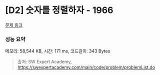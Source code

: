 # [D2] 숫자를 정렬하자 - 1966 

[문제 링크](https://swexpertacademy.com/main/code/problem/problemDetail.do?contestProbId=AV5PrmyKAWEDFAUq) 

### 성능 요약

메모리: 58,544 KB, 시간: 171 ms, 코드길이: 343 Bytes



> 출처: SW Expert Academy, https://swexpertacademy.com/main/code/problem/problemList.do